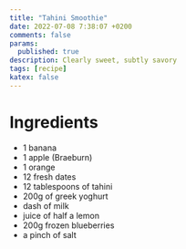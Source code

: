 ```yaml
---
title: "Tahini Smoothie"
date: 2022-07-08 7:38:07 +0200
comments: false
params:
  published: true
description: Clearly sweet, subtly savory
tags: [recipe]
katex: false
---
```


# Ingredients
* 1 banana
* 1 apple (Braeburn)
* 1 orange
* 12 fresh dates
* 12 tablespoons of tahini
* 200g of greek yoghurt
* dash of milk
* juice of half a lemon
* 200g frozen blueberries
* a pinch of salt
